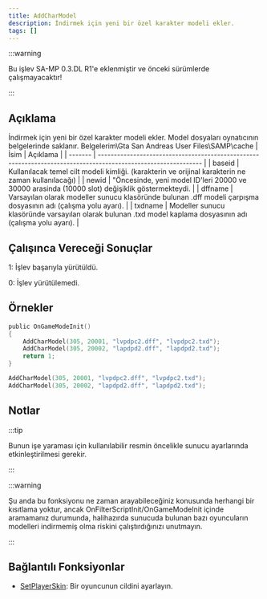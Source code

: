 ```yaml
---
title: AddCharModel
description: İndirmek için yeni bir özel karakter modeli ekler.
tags: []
---
```


:::warning

Bu işlev SA-MP 0.3.DL R1'e eklenmiştir ve önceki sürümlerde çalışmayacaktır!

:::

## Açıklama

İndirmek için yeni bir özel karakter modeli ekler. Model dosyaları oynatıcının belgelerinde saklanır. Belgelerim\Gta San Andreas User Files\SAMP\cache | İsim | Açıklama | | ------- | -------------------------------------------------------------------------------------------------------------- | | baseid | Kullanılacak temel cilt modeli kimliği. (karakterin ve orijinal karakterin ne zaman kullanılacağı) | | newid | "Öncesinde, yeni model ID'leri 20000 ve 30000 arasinda (10000 slot) değişiklik göstermekteydi. | | dffname | Varsayılan olarak modeller sunucu klasöründe bulunan .dff modeli çarpışma dosyasının adı (çalışma yolu ayarı). | | txdname | Modeller sunucu klasöründe varsayılan olarak bulunan .txd model kaplama dosyasının adı (çalışma yolu ayarı). |

## Çalışınca Vereceği Sonuçlar

1: İşlev başarıyla yürütüldü.

0: İşlev yürütülemedi.

## Örnekler

```c
public OnGameModeInit()
{
    AddCharModel(305, 20001, "lvpdpc2.dff", "lvpdpc2.txd");
    AddCharModel(305, 20002, "lapdpd2.dff", "lapdpd2.txd");
    return 1;
}
```

```c
AddCharModel(305, 20001, "lvpdpc2.dff", "lvpdpc2.txd");
AddCharModel(305, 20002, "lapdpd2.dff", "lapdpd2.txd");
```

## Notlar

:::tip

Bunun işe yaraması için kullanılabilir resmin öncelikle sunucu ayarlarında etkinleştirilmesi gerekir.

:::

:::warning

Şu anda bu fonksiyonu ne zaman arayabileceğiniz konusunda herhangi bir kısıtlama yoktur, ancak OnFilterScriptInit/OnGameModeInit içinde aramamanız durumunda, halihazırda sunucuda bulunan bazı oyuncuların modelleri indirmemiş olma riskini çalıştırdığınızı unutmayın.

:::

## Bağlantılı Fonksiyonlar

- [SetPlayerSkin](SetPlayerSkin.md): Bir oyuncunun cildini ayarlayın.
